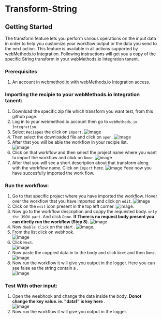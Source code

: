 # Transform-String
## Getting Started
The transform feature lets you perform various operations on the input data in order to help you customize your workflow output or the data you send to the next action. This feature is available in all actions supported by webMethods.io Integration. 
Following instructions will get you a copy of the specific String transform in your webMethods.io Integration tanent.

### Prerequisites
1. An account in [webmethod.io](https://www.softwareag.cloud/site/product/webmethods-io-integration.html) with webMethods.io Integration access.

### Importing the recipie to your webMethods.io Integration tanent:
1. Download the specific zip file which transform you want test, from this github page.
2. Log in to your webmethod.io account then go to `webMethods.io Integration`.
3. Select `Reciepes` the click on `Import`.
![image](https://user-images.githubusercontent.com/60179170/88805095-5d798500-d1cc-11ea-97de-dec146247ecc.png)
4. Then select the downloaded file and click on `open`.
![image](https://user-images.githubusercontent.com/60179170/89008067-9bd78700-d327-11ea-83bf-ea7133f4581e.png)
5. After that you will be able the workflow in your recipie list.<br/>
![image](https://user-images.githubusercontent.com/60179170/88959966-6f3c5480-d2c0-11ea-901c-dd374b132b98.png)
6. Click on that workflow and then select the project name where you want to import the workflow and click on `Done`.
![image](https://user-images.githubusercontent.com/60179170/88805882-5737d880-d1cd-11ea-8414-17324e86dcd6.png)
7. After that you will see a short description about that transform along with the workflow name. Click on `Import` here.
![image](https://user-images.githubusercontent.com/60179170/89008155-c88b9e80-d327-11ea-87e0-c7ffd6c79490.png)
Yeee now you have succesfully imported the work flow.

### Run the workflow:
1. Go to that specific project where you have imported the workflow. Hover over the workflow that you have imported and click on `edit`.
![image](https://user-images.githubusercontent.com/60179170/89008187-dc370500-d327-11ea-9dca-b44721372c52.png)
2. Click on the `edit` icon present in the top left corner.
![image](https://user-images.githubusercontent.com/60179170/88808530-a29fb600-d1d0-11ea-90e1-d4efeebfe853.png).
3. Now go to the workflow description and coppy the requested body. `only the JSON part`. And click `Done`. <b> If There is no request body present you can dirctly run the workflow (Step 8).</b>
![image](https://user-images.githubusercontent.com/60179170/89008231-f40e8900-d327-11ea-987f-9e52fbca9fef.png)
4. Now `double click` on the start .
![image](https://user-images.githubusercontent.com/60179170/88809305-9700bf00-d1d1-11ea-91a2-235dfaf46578.png).
5. From the list click on webhook.<br/>
![image](https://user-images.githubusercontent.com/60179170/89008115-b447a180-d327-11ea-8fbe-e0c48f8f8a92.png)
6. Click `Next`.<br/>
![image](https://user-images.githubusercontent.com/60179170/88910377-05995780-d27a-11ea-99cc-b472dac0f0ef.png)
7. Now paste the coppied data in to the body and click `Next` and then `Done`.
![image](https://user-images.githubusercontent.com/60179170/89008308-10122a80-d328-11ea-838e-817f2706a62c.png)
8. Now run the workflow it will give you output in the logger. Here you can see false as the string contain a .<br/>
![image](https://user-images.githubusercontent.com/60179170/89008366-2c15cc00-d328-11ea-88f2-c6cb017fb354.png)

### Test With other input:
1. Open the weebhook and change the data inside the body. <b> Donot change the key value. ie. "data1" is key here  </b>.<br/>
![image](https://user-images.githubusercontent.com/60179170/89009092-81061200-d329-11ea-8cd8-e3f1658c3ff6.png)
2.  Now run the workflow it will give you output in the logger. 

